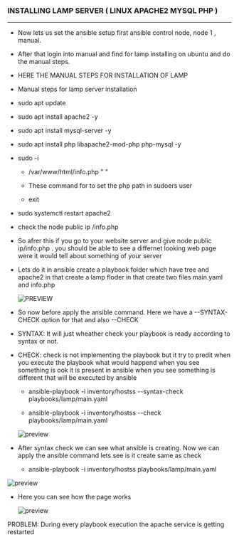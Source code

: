### INSTALLING LAMP SERVER ( LINUX APACHE2 MYSQL PHP ) 
------------------------------------------------------

* Now lets us set the ansible setup first ansible control node, node 1 , manual.
* After that login into manual and find for lamp  installing on ubuntu and do the manual steps.
* HERE THE MANUAL STEPS FOR INSTALLATION OF LAMP 
*  Manual steps for lamp server installation
 * sudo apt update

 * sudo apt install apache2 -y

 * sudo apt install mysql-server -y

 * sudo apt install php libapache2-mod-php php-mysql -y

 * sudo -i 

   * /var/www/html/info.php " <?php phpinfo (); ?> " 

   * These command for to set the php path in sudoers user

   * exit

* sudo systemctl restart apache2

* check the node public ip /info.php

* So afrer this if you  go to your website server and give node public ip/info.php . you should be able to see a differnet looking web page were it would tell about something of your server
* Lets do it in ansible create a playbook folder which have tree and apache2 in that create a lamp floder in that create two files main.yaml and info.php
  
  ![PREVIEW](IMAGES/A23.png)

* So now before apply the ansible command. Here we have a --SYNTAX-CHECK option for that and also --CHECK
* SYNTAX: It will just wheather check your playbook is ready according to syntax or not.
* CHECK: check is not implementing the playbook but it try to predit when you execute the playbook what would happend when you see something is ook it is present in ansible when you see something is different that will be executed by ansible 

     * ansible-playbook -i inventory/hostss --syntax-check playbooks/lamp/main.yaml
 
     * ansible-playbook -i inventory/hostss --check playbooks/lamp/main.yaml

  ![preview](IMAGES/A21.png)

* After syntax check we can see what ansible is creating. Now we can apply the ansible command lets see is it create same as check
   * ansible-playbook -i inventory/hostss  playbooks/lamp/main.yaml

 ![preview](IMAGES/A22.png)

* Here you can see how the page works 
   
   ![preview](IMAGES/A24.png)

PROBLEM: During every playbook execution the apache service is getting restarted



